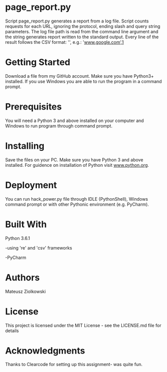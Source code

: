 # page_report.py

Script page_report.py generates a report from a log file. Script counts requests
for each URL, ignoring the protocol, ending slash and query string parameters.
The log file path is read from the command line argument and the string generates report written to
the standard output. Every line of the result follows the CSV format:
'<stripped url>',<requests count>
e.g.:
'www.google.com',1

# Getting Started

Download a file from my GitHub account. Make sure you have Python3+ installed. If you use Windows you are able to
run the program in a command prompt.

# Prerequisites

You will need a Python 3 and above installed on your computer and Windows to run program through command prompt.

# Installing

Save the files on your PC. Make sure you have Python 3 and above installed. For guidence on installation of Python
visit www.python.org.

# Deployment

You can run hack_power.py file through IDLE (PythonShell),
Windows command prompt or with other Pythonic environment (e.g. PyCharm).

# Built With

Python 3.6.1


-using 're' and 'csv' frameworks


-PyCharm

# Authors

Mateusz Ziolkowski

# License

This project is licensed under the MIT License - see the LICENSE.md file for details

# Acknowledgments

Thanks to Clearcode for setting up this assignment- was quite fun.
